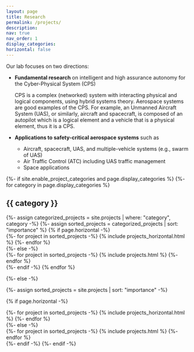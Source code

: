 ```yaml
---
layout: page
title: Research
permalink: /projects/
description:
nav: true
nav_order: 1
display_categories: 
horizontal: false
---
```


Our lab focuses on two directions: 
- **Fundamental research** on intelligent and high assurance autonomy for the Cyber-Physical System (CPS)
  
  CPS is a complex (networked) system with interacting physical and logical components, using hybrid systems theory. Aerospace systems are good examples of the CPS. For example, an Unmanned Aircraft System (UAS), or similarly, aircraft and spacecraft, is composed of an autopilot which is a logical element and a vehicle that is a physical element, thus it is a CPS.

- **Applications to safety-critical aerospace systems** such as 
  - Aircraft, spacecraft, UAS, and multiple-vehicle systems (e.g., swarm of UAS)
  - Air Traffic Control (ATC) including UAS traffic management
  - Space applications


<!-- pages/projects.md -->
<div class="projects">
{%- if site.enable_project_categories and page.display_categories %}
  <!-- Display categorized projects -->
  {%- for category in page.display_categories %}
  <h2 class="category">{{ category }}</h2>
  {%- assign categorized_projects = site.projects | where: "category", category -%}
  {%- assign sorted_projects = categorized_projects | sort: "importance" %}
  <!-- Generate cards for each project -->
  {% if page.horizontal -%}
  <div class="container">
    <div class="row row-cols-2">
    {%- for project in sorted_projects -%}
      {% include projects_horizontal.html %}
    {%- endfor %}
    </div>
  </div>
  {%- else -%}
  <div class="grid">
    {%- for project in sorted_projects -%}
      {% include projects.html %}
    {%- endfor %}
  </div>
  {%- endif -%}
  {% endfor %}

{%- else -%}
<!-- Display projects without categories -->
  {%- assign sorted_projects = site.projects | sort: "importance" -%}
  <!-- Generate cards for each project -->
  {% if page.horizontal -%}
  <div class="container">
    <div class="row row-cols-2">
    {%- for project in sorted_projects -%}
      {% include projects_horizontal.html %}
    {%- endfor %}
    </div>
  </div>
  {%- else -%}
  <div class="grid">
    {%- for project in sorted_projects -%}
      {% include projects.html %}
    {%- endfor %}
  </div>
  {%- endif -%}
{%- endif -%}
</div>
